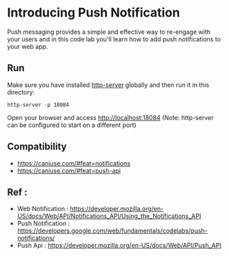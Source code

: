 # Introducing Push Notification

Push messaging provides a simple and effective way to re-engage with your users and in this code lab you'll learn how to add push notifications to your web app.

## Run

Make sure you have installed [http-server](https://www.npmjs.com/package/http-server) globally and then run it in this directory:

```
http-server -p 18084
```

Open your browser and access [http://localhost:18084](http://localhost:18084) (Note: http-server can be configured to start on a different port)

## Compatibility

- https://caniuse.com/#feat=notifications
- https://caniuse.com/#feat=push-api

## Ref :

- Web Notification : https://developer.mozilla.org/en-US/docs/Web/API/Notifications_API/Using_the_Notifications_API
- Push Notification : https://developers.google.com/web/fundamentals/codelabs/push-notifications/
- Push Api : https://developer.mozilla.org/en-US/docs/Web/API/Push_API

